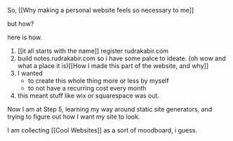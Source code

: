 So, [[Why making a personal website feels so necessary to me]]

but how?

here is how. 

1. [[it all starts with the name]] register rudrakabir.com
2. build notes.rudrakabir.com so i have some palce to ideate. (oh wow and what a place it is)[[How I made this part of the website, and why]]
3. I wanted 
	- to create this whole thing more or less by myself
	- to not have a recurring cost every month
4. this meant stuff like wix or squarespace was out. 


Now I am at Step 5, learning my way around static site generators, and trying to figure out how I want my site to look. 

I am collecting [[Cool Websites]] as a sort of moodboard, i guess. 





